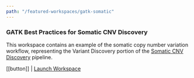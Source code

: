 ```yaml
---
path: "/featured-workspaces/gatk-somatic"
---
```


### GATK Best Practices for Somatic CNV Discovery

This workspace contains an example of the somatic copy number variation workflow, representing the Variant Discovery portion of the [Somatic CNV Discovery](https://software.broadinstitute.org/gatk/best-practices/workflow?id=11147) pipeline.

[[button]]
| [Launch Workspace](https://anvil.terra.bio/#workspaces/help-gatk/Somatic-CNVs-GATK4)
